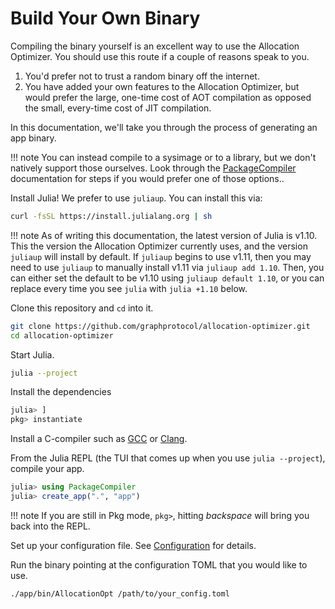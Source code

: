 # Build Your Own Binary

Compiling the binary yourself is an excellent way to use the Allocation Optimizer.
You should use this route if a couple of reasons speak to you.

1. You'd prefer not to trust a random binary off the internet.
2. You have added your own features to the Allocation Optimizer, but would prefer the large, one-time cost of AOT compilation as opposed the small, every-time cost of JIT compilation.

In this documentation, we'll take you through the process of generating an app binary.

!!! note
    You can instead compile to a sysimage or to a library, but we don't natively support those ourselves.
    Look through the [PackageCompiler](https://julialang.github.io/PackageCompiler.jl/stable/index.html) documentation for steps if you would prefer one of those options..
    
    
Install Julia!
We prefer to use `juliaup`.
You can install this via:
   
```bash
curl -fsSL https://install.julialang.org | sh
```
   
!!! note
    As of writing this documentation, the latest version of Julia is v1.10.
    This the version the Allocation Optimizer currently uses, and the version `juliaup` will install by default.
    If `juliaup` begins to use v1.11, then you may need to use `juliaup` to manually install v1.11 via `juliaup add 1.10`. Then, you can either set the default to be v1.10 using `juliaup default 1.10`, or you can replace every time you see `julia` with `julia +1.10` below.

Clone this repository and `cd` into it.

```bash
git clone https://github.com/graphprotocol/allocation-optimizer.git
cd allocation-optimizer
```

Start Julia.

```bash
julia --project
```

Install the dependencies

```julia
julia> ]
pkg> instantiate
```

Install a C-compiler such as [GCC](https://gcc.gnu.org/) or [Clang](https://clang.llvm.org/).

From the Julia REPL (the TUI that comes up when you use `julia --project`), compile your app.

```julia
julia> using PackageCompiler
julia> create_app(".", "app")
```
!!! note
    If you are still in Pkg mode, `pkg>`, hitting *backspace* will bring you back into the REPL.

Set up your configuration file.
See [Configuration](@ref) for details.

Run the binary pointing at the configuration TOML that you would like to use.

``` sh
./app/bin/AllocationOpt /path/to/your_config.toml
```
